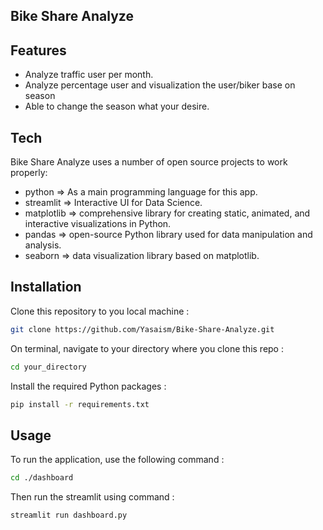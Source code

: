 ## Bike Share Analyze


## Features

- Analyze traffic user per month.
- Analyze percentage user and visualization the user/biker base on season
- Able to change the season what your desire.

## Tech

Bike Share Analyze uses a number of open source projects to work properly:

- python => As a main programming language for this app.
- streamlit => Interactive UI for Data Science.
- matplotlib => comprehensive library for creating static, animated, and interactive visualizations in Python.
- pandas => open-source Python library used for data manipulation and analysis.
- seaborn => data visualization library based on matplotlib.

## Installation



Clone this repository to you local machine : 
```sh
git clone https://github.com/Yasaism/Bike-Share-Analyze.git
```
On terminal, navigate to your directory where you clone this repo :
```sh
cd your_directory
```
Install the required Python packages :
```sh
pip install -r requirements.txt
```


## Usage
To run the application, use the following command : 
```sh
cd ./dashboard
```
Then run the streamlit using command : 
```sh
streamlit run dashboard.py
```